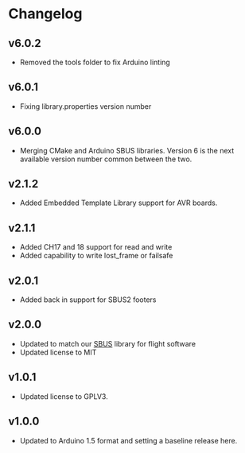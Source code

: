 # Changelog

## v6.0.2
- Removed the tools folder to fix Arduino linting

## v6.0.1
- Fixing library.properties version number

## v6.0.0
- Merging CMake and Arduino SBUS libraries. Version 6 is the next available version number common between the two.

## v2.1.2
- Added Embedded Template Library support for AVR boards.

## v2.1.1
- Added CH17 and 18 support for read and write
- Added capability to write lost_frame or failsafe

## v2.0.1
- Added back in support for SBUS2 footers

## v2.0.0
- Updated to match our [SBUS](https://github.com/bolderflight/sbus) library for flight software
- Updated license to MIT

## v1.0.1
- Updated license to GPLV3.

## v1.0.0
- Updated to Arduino 1.5 format and setting a baseline release here.
